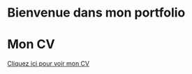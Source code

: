 # Bienvenue dans mon portfolio


# Mon CV

[Cliquez ici pour voir mon CV](https://mslouma88.github.io/index.html)

